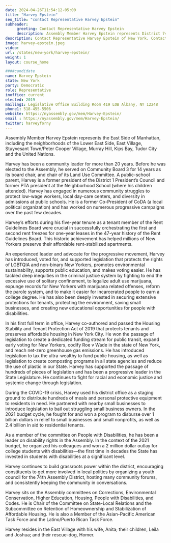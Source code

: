 ```yaml
---
date: 2024-04-26T11:54:12-05:00
title: "Harvey Epstein"
seo_title: "contact Representative Harvey Epstein"
subheader:
     greeting: Contact Representative Harvey Epstein
     description: Assembly Member Harvey Epstein represents District 74, which encompasses the East Side of Manhattan, including the neighborhoods of the Lower East Side, East Village, Stuyvesant Town/Peter Cooper Village, Murray Hill, Kips Bay, Tudor City, and the United Nations.
description: Contact Representative Harvey Epstein of New York. Contact information for Harvey Epstein includes email address, phone number, and mailing address.
image: harvey-epstein.jpeg
video:
url: /states/new-york/harvey-epstein/
weight: 1
layout: course_home

####candidate
name: Harvey Epstein
state: New York
party: Democratic
role: Representative
inoffice: current
elected: 2019
mailing1: Legislative Office Building Room 419 LOB Albany, NY 12248
phone1: 518-455-5506
website: https://nyassembly.gov/mem/Harvey-Epstein/
email : https://nyassembly.gov/mem/Harvey-Epstein/
twitter: harveyforny
---
```


Assembly Member Harvey Epstein represents the East Side of Manhattan, including the neighborhoods of the Lower East Side, East Village, Stuyvesant Town/Peter Cooper Village, Murray Hill, Kips Bay, Tudor City and the United Nations.

Harvey has been a community leader for more than 20 years. Before he was elected to the Assembly, he served on Community Board 3 for 14 years as its board chair, and chair of its Land Use Committee. A public-school parent, Harvey is a former president of the District 1 President’s Council and former PTA president at the Neighborhood School (where his children attended). Harvey has engaged in numerous community struggles to protect low-wage workers, local day-care centers, and diversity in admissions at public schools. He is a former Co-President of CoDA (a local political organization) and has worked on numerous progressive campaigns over the past few decades.

Harvey’s efforts during his five-year tenure as a tenant member of the Rent Guidelines Board were crucial in successfully orchestrating the first and second rent freezes for one-year leases in the 47-year history of the Rent Guidelines Board. This historic achievement has helped millions of New Yorkers preserve their affordable rent-stabilized apartments.

An experienced leader and advocate for the progressive movement, Harvey has introduced, voted for, and supported legislation that protects the rights of LGBTQIA and non-binary New Yorkers, promotes environmental sustainability, supports public education, and makes voting easier. He has tackled deep inequities in the criminal justice system by fighting to end the excessive use of solitary confinement, to legalize adult use marijuana, expunge records for New Yorkers with marijuana related offenses, reform the parole system, and to make it easier for incarcerated people to earn a college degree. He has also been deeply invested in securing extensive protections for tenants, protecting the environment, saving small businesses, and creating new educational opportunities for people with disabilities.

In his first full term in office, Harvey co-authored and passed the Housing Stability and Tenant Protection Act of 2019 that protects tenants and preserves affordable housing in New York City. He won the passage of legislation to create a dedicated funding stream for public transit, expand early voting for New Yorkers, codify Roe v Wade in the state of New York, and reach net-zero greenhouse gas emissions. He has introduced legislation to tax the ultra-wealthy to fund public housing, as well as legislation to create composting programs in all state agencies and reduce the use of plastic in our State. Harvey has supported the passage of hundreds of pieces of legislation and has been a progressive leader in the State Legislature. He continues to fight for racial and economic justice and systemic change through legislation.

During the COVID-19 crisis, Harvey used his district office as a staging ground to distribute hundreds of meals and personal protective equipment to residents in need. He partnered with nearby small businesses to introduce legislation to bail out struggling small business owners. In the 2021 budget cycle, he fought for and won a program to disburse over 1 billion dollars in relief to small businesses and small nonprofits, as well as 2.4 billion in aid to residential tenants.

As a member of the committee on People with Disabilities, he has been a leader on disability rights in the Assembly. In the context of the 2021 budget, he organized his colleagues and won a 2 million dollar outlay for college students with disabilities––the first time in decades the State has invested in students with disabilities at a significant level.

Harvey continues to build grassroots power within the district, encouraging constituents to get more involved in local politics by organizing a youth council for the 74th Assembly District, hosting many community forums, and consistently keeping the community in conversations.

Harvey sits on the Assembly committees on Corrections, Environmental Conservation, Higher Education, Housing, People with Disabilities, and Codes. He is Chair of the Committee on State-Local Relations and the Subcommittee on Retention of Homeownership and Stabilization of Affordable Housing. He is also a Member of the Asian-Pacific American Task Force and the Latino/Puerto Rican Task Force.

Harvey resides in the East Village with his wife, Anita; their children, Leila and Joshua; and their rescue-dog, Homer.
